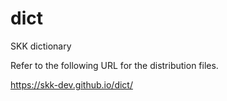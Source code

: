 # dict

SKK dictionary

Refer to the following URL for the distribution files.

https://skk-dev.github.io/dict/
